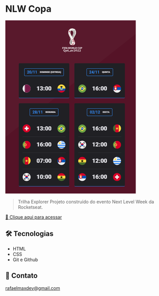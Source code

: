 # NLW Copa

![preview](./.github/preview.png)

> Trilha Explorer
Projeto construído do evento Next Level Week da Rocketseat.

[🔗 Clique aqui para acessar](https://github.com/RafaelMax0/NLW-Copa-Explorer)


## 🛠 Tecnologias

- HTML
- CSS
- Git e Github

## 💛 Contato

rafaelmaxdev@gmail.com
